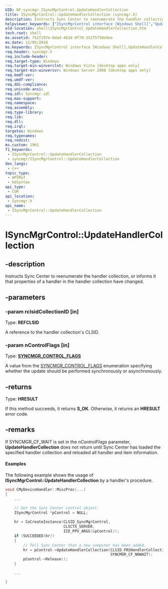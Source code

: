```yaml
---
UID: NF:syncmgr.ISyncMgrControl.UpdateHandlerCollection
title: ISyncMgrControl::UpdateHandlerCollection (syncmgr.h)
description: Instructs Sync Center to reenumerate the handler collection, or informs it that properties of a handler in the handler collection have changed.
helpviewer_keywords: ["ISyncMgrControl interface [Windows Shell]","UpdateHandlerCollection method","ISyncMgrControl.UpdateHandlerCollection","ISyncMgrControl::UpdateHandlerCollection","UpdateHandlerCollection","UpdateHandlerCollection method [Windows Shell]","UpdateHandlerCollection method [Windows Shell]","ISyncMgrControl interface","_shell_ISyncMgrControl_UpdateHandlerCollection","shell.ISyncMgrControl_UpdateHandlerCollection","syncmgr/ISyncMgrControl::UpdateHandlerCollection"]
old-location: shell\ISyncMgrControl_UpdateHandlerCollection.htm
tech.root: shell
ms.assetid: 752f197e-0dad-4b3d-9f70-352f5f50e9ee
ms.date: 12/05/2018
ms.keywords: ISyncMgrControl interface [Windows Shell],UpdateHandlerCollection method, ISyncMgrControl.UpdateHandlerCollection, ISyncMgrControl::UpdateHandlerCollection, UpdateHandlerCollection, UpdateHandlerCollection method [Windows Shell], UpdateHandlerCollection method [Windows Shell],ISyncMgrControl interface, _shell_ISyncMgrControl_UpdateHandlerCollection, shell.ISyncMgrControl_UpdateHandlerCollection, syncmgr/ISyncMgrControl::UpdateHandlerCollection
req.header: syncmgr.h
req.include-header: 
req.target-type: Windows
req.target-min-winverclnt: Windows Vista [desktop apps only]
req.target-min-winversvr: Windows Server 2008 [desktop apps only]
req.kmdf-ver: 
req.umdf-ver: 
req.ddi-compliance: 
req.unicode-ansi: 
req.idl: Syncmgr.idl
req.max-support: 
req.namespace: 
req.assembly: 
req.type-library: 
req.lib: 
req.dll: 
req.irql: 
targetos: Windows
req.typenames: 
req.redist: 
ms.custom: 19H1
f1_keywords:
 - ISyncMgrControl::UpdateHandlerCollection
 - syncmgr/ISyncMgrControl::UpdateHandlerCollection
dev_langs:
 - c++
topic_type:
 - APIRef
 - kbSyntax
api_type:
 - COM
api_location:
 - Syncmgr.h
api_name:
 - ISyncMgrControl::UpdateHandlerCollection
---
```


# ISyncMgrControl::UpdateHandlerCollection


## -description

Instructs Sync Center to reenumerate the handler collection, or informs it that properties of a handler in the handler collection have changed.

## -parameters

### -param rclsidCollectionID [in]

Type: <b>REFCLSID</b>

A reference to the handler collection's CLSID.

### -param nControlFlags [in]

Type: <b><a href="/windows/desktop/api/syncmgr/ne-syncmgr-syncmgr_control_flags">SYNCMGR_CONTROL_FLAGS</a></b>

A value from the <a href="/windows/desktop/api/syncmgr/ne-syncmgr-syncmgr_control_flags">SYNCMGR_CONTROL_FLAGS</a> enumeration specifying whether the update should be performed synchronously or asynchronously.

## -returns

Type: <b>HRESULT</b>

If this method succeeds, it returns <b xmlns:loc="http://microsoft.com/wdcml/l10n">S_OK</b>. Otherwise, it returns an <b xmlns:loc="http://microsoft.com/wdcml/l10n">HRESULT</b> error code.

## -remarks

If SYNCMGR_CF_WAIT is set in the <i>nControlFlags</i> parameter, <b>UpdateHandlerCollection</b> does not return until Sync Center has loaded the specified handler collection and reloaded all handler and item information.


#### Examples



The following example shows the usage of <b>ISyncMgrControl::UpdateHandlerCollection</b> by a handler's procedure.


```cpp
void CMyDeviceHandler::MiscProc(...)
{
    ...

    // Get the Sync Center control object.
    ISyncMgrControl *pControl = NULL;
    
    hr = CoCreateInstance(CLSID_SyncMgrControl, 
                          CLSCTX_SERVER, 
                          IID_PPV_ARGS(&pControl));
    if (SUCCEEDED(hr))
    {
        // Tell Sync Center that a new computer has been added.
        hr = pControl->UpdateHandlerCollection(CLSID_FRSHandlerCollection,
                                               SYNCMGR_CF_NOWAIT);
        pControl->Release();
    }

    ...

}

```

